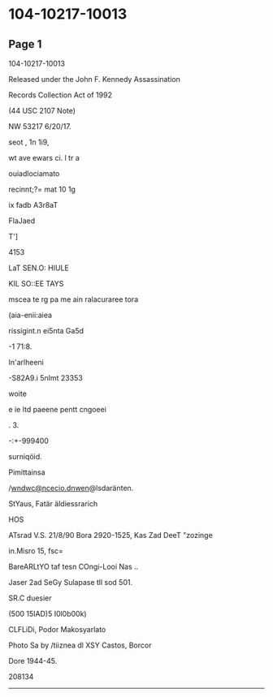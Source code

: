 # 104-10217-10013

## Page 1

104-10217-10013

Released under the John F. Kennedy Assassination

Records Collection Act of 1992

(44 USC 2107 Note)

NW 53217 6/20/17.

seot , 1n 1i9,

wt ave ewars ci. l tr a

ouiadlociamato

recinnt;?= mat 10 1g

ix fadb A3r8aT

FlaJaed

T']

4153

LaT SEN.O: HIULE

KIL SO::EE TAYS

mscea te rg pa me ain ralacuraree tora

(aia-enii:aiea

rissigint.n ei5nta Ga5d

-1 71:8.

In'arlheeni

-S82A9.i 5nImt 23353

woite

e ie ltd paeene pentt cngoeei

. 3.

-:+-999400

surniqöid.

Pimittainsa

/wndwc@ncecio.dnwen@lsdaränten.

StYaus, Fatär äldiessrarich

HOS

ATsrad V.S. 21/8/90 Bora 2920-1525, Kas Zad DeeT "zozinge

in.Misro 15, fsc=

BareARLtYO taf tesn COngi-Looi Nas ..

Jaser 2ad SeGy Sulapase tll sod 501.

SR.C duesier

(500 15IAD)5 I0l0b00k)

CLFLiDi, Podor Makosyarlato

Photo Sa by /tiiznea dl XSY Castos, Borcor

Dore 1944-45.

208134

---

